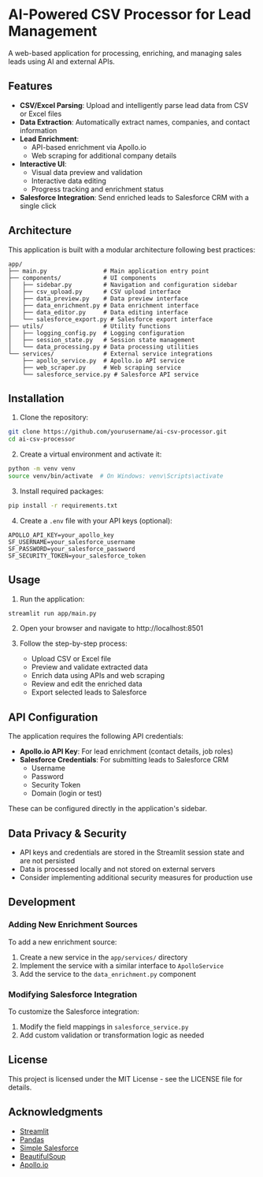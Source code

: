 # AI-Powered CSV Processor for Lead Management

A web-based application for processing, enriching, and managing sales leads using AI and external APIs.

## Features

- **CSV/Excel Parsing**: Upload and intelligently parse lead data from CSV or Excel files
- **Data Extraction**: Automatically extract names, companies, and contact information
- **Lead Enrichment**:
  - API-based enrichment via Apollo.io
  - Web scraping for additional company details
- **Interactive UI**:
  - Visual data preview and validation
  - Interactive data editing
  - Progress tracking and enrichment status
- **Salesforce Integration**: Send enriched leads to Salesforce CRM with a single click

## Architecture

This application is built with a modular architecture following best practices:

```
app/
├── main.py                # Main application entry point
├── components/            # UI components
│   ├── sidebar.py         # Navigation and configuration sidebar
│   ├── csv_upload.py      # CSV upload interface
│   ├── data_preview.py    # Data preview interface
│   ├── data_enrichment.py # Data enrichment interface
│   ├── data_editor.py     # Data editing interface
│   └── salesforce_export.py # Salesforce export interface
├── utils/                 # Utility functions
│   ├── logging_config.py  # Logging configuration
│   ├── session_state.py   # Session state management
│   └── data_processing.py # Data processing utilities
└── services/              # External service integrations
    ├── apollo_service.py  # Apollo.io API service
    ├── web_scraper.py     # Web scraping service
    └── salesforce_service.py # Salesforce API service
```

## Installation

1. Clone the repository:
```bash
git clone https://github.com/yourusername/ai-csv-processor.git
cd ai-csv-processor
```

2. Create a virtual environment and activate it:
```bash
python -m venv venv
source venv/bin/activate  # On Windows: venv\Scripts\activate
```

3. Install required packages:
```bash
pip install -r requirements.txt
```

4. Create a `.env` file with your API keys (optional):
```
APOLLO_API_KEY=your_apollo_key
SF_USERNAME=your_salesforce_username
SF_PASSWORD=your_salesforce_password
SF_SECURITY_TOKEN=your_salesforce_token
```

## Usage

1. Run the application:
```bash
streamlit run app/main.py
```

2. Open your browser and navigate to http://localhost:8501

3. Follow the step-by-step process:
   - Upload CSV or Excel file
   - Preview and validate extracted data
   - Enrich data using APIs and web scraping
   - Review and edit the enriched data
   - Export selected leads to Salesforce

## API Configuration

The application requires the following API credentials:

- **Apollo.io API Key**: For lead enrichment (contact details, job roles)
- **Salesforce Credentials**: For submitting leads to Salesforce CRM
  - Username
  - Password
  - Security Token
  - Domain (login or test)

These can be configured directly in the application's sidebar.

## Data Privacy & Security

- API keys and credentials are stored in the Streamlit session state and are not persisted
- Data is processed locally and not stored on external servers
- Consider implementing additional security measures for production use

## Development

### Adding New Enrichment Sources

To add a new enrichment source:

1. Create a new service in the `app/services/` directory
2. Implement the service with a similar interface to `ApolloService`
3. Add the service to the `data_enrichment.py` component

### Modifying Salesforce Integration

To customize the Salesforce integration:

1. Modify the field mappings in `salesforce_service.py`
2. Add custom validation or transformation logic as needed

## License

This project is licensed under the MIT License - see the LICENSE file for details.

## Acknowledgments

- [Streamlit](https://streamlit.io/)
- [Pandas](https://pandas.pydata.org/)
- [Simple Salesforce](https://github.com/simple-salesforce/simple-salesforce)
- [BeautifulSoup](https://www.crummy.com/software/BeautifulSoup/)
- [Apollo.io](https://www.apollo.io/) 
